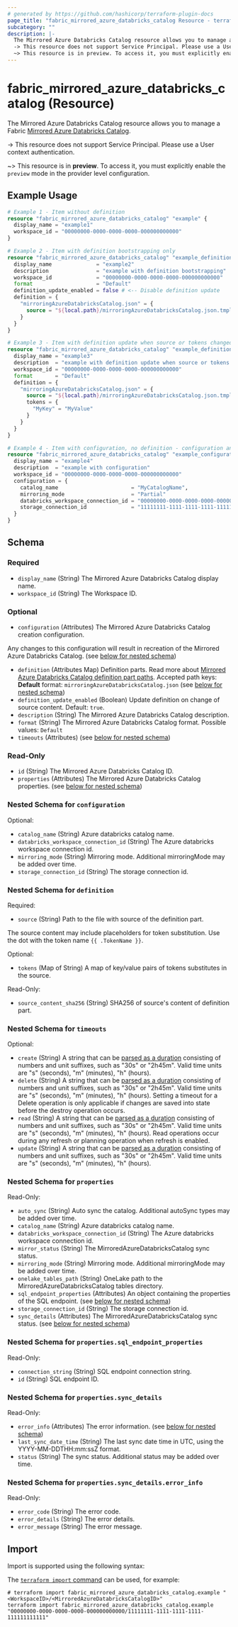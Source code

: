 ```yaml
---
# generated by https://github.com/hashicorp/terraform-plugin-docs
page_title: "fabric_mirrored_azure_databricks_catalog Resource - terraform-provider-fabric"
subcategory: ""
description: |-
  The Mirrored Azure Databricks Catalog resource allows you to manage a Fabric Mirrored Azure Databricks Catalog https://learn.microsoft.com/fabric/database/mirrored-database/azure-databricks.
  -> This resource does not support Service Principal. Please use a User context authentication.
  ~> This resource is in preview. To access it, you must explicitly enable the preview mode in the provider level configuration.
---
```


# fabric_mirrored_azure_databricks_catalog (Resource)

The Mirrored Azure Databricks Catalog resource allows you to manage a Fabric [Mirrored Azure Databricks Catalog](https://learn.microsoft.com/fabric/database/mirrored-database/azure-databricks).

-> This resource does not support Service Principal. Please use a User context authentication.

~> This resource is in **preview**. To access it, you must explicitly enable the `preview` mode in the provider level configuration.

## Example Usage

```terraform
# Example 1 - Item without definition
resource "fabric_mirrored_azure_databricks_catalog" "example" {
  display_name = "example1"
  workspace_id = "00000000-0000-0000-0000-000000000000"
}

# Example 2 - Item with definition bootstrapping only
resource "fabric_mirrored_azure_databricks_catalog" "example_definition_bootstrap" {
  display_name              = "example2"
  description               = "example with definition bootstrapping"
  workspace_id              = "00000000-0000-0000-0000-000000000000"
  format                    = "Default"
  definition_update_enabled = false # <-- Disable definition update
  definition = {
    "mirroringAzureDatabricksCatalog.json" = {
      source = "${local.path}/mirroringAzureDatabricksCatalog.json.tmpl"
    }
  }
}

# Example 3 - Item with definition update when source or tokens changed
resource "fabric_mirrored_azure_databricks_catalog" "example_definition_update" {
  display_name = "example3"
  description  = "example with definition update when source or tokens changed"
  workspace_id = "00000000-0000-0000-0000-000000000000"
  format       = "Default"
  definition = {
    "mirroringAzureDatabricksCatalog.json" = {
      source = "${local.path}/mirroringAzureDatabricksCatalog.json.tmpl"
      tokens = {
        "MyKey" = "MyValue"
      }
    }
  }
}

# Example 4 - Item with configuration, no definition - configuration and definition cannot be used together at the same time
resource "fabric_mirrored_azure_databricks_catalog" "example_configuration" {
  display_name = "example4"
  description  = "example with configuration"
  workspace_id = "00000000-0000-0000-0000-000000000000"
  configuration = {
    catalog_name                       = "MyCatalogName",
    mirroring_mode                     = "Partial"
    databricks_workspace_connection_id = "00000000-0000-0000-0000-000000000000"
    storage_connection_id              = "11111111-1111-1111-1111-111111111111"
  }
}
```

<!-- schema generated by tfplugindocs -->
## Schema

### Required

- `display_name` (String) The Mirrored Azure Databricks Catalog display name.
- `workspace_id` (String) The Workspace ID.

### Optional

- `configuration` (Attributes) The Mirrored Azure Databricks Catalog creation configuration.

Any changes to this configuration will result in recreation of the Mirrored Azure Databricks Catalog. (see [below for nested schema](#nestedatt--configuration))

- `definition` (Attributes Map) Definition parts. Read more about [Mirrored Azure Databricks Catalog definition part paths](https://learn.microsoft.com/rest/api/fabric/articles/item-management/definitions/mirrored-azuredatabricks-unitycatalog-definition). Accepted path keys: **Default** format: `mirroringAzureDatabricksCatalog.json` (see [below for nested schema](#nestedatt--definition))
- `definition_update_enabled` (Boolean) Update definition on change of source content. Default: `true`.
- `description` (String) The Mirrored Azure Databricks Catalog description.
- `format` (String) The Mirrored Azure Databricks Catalog format. Possible values: `Default`
- `timeouts` (Attributes) (see [below for nested schema](#nestedatt--timeouts))

### Read-Only

- `id` (String) The Mirrored Azure Databricks Catalog ID.
- `properties` (Attributes) The Mirrored Azure Databricks Catalog properties. (see [below for nested schema](#nestedatt--properties))

<a id="nestedatt--configuration"></a>

### Nested Schema for `configuration`

Optional:

- `catalog_name` (String) Azure databricks catalog name.
- `databricks_workspace_connection_id` (String) The Azure databricks workspace connection id.
- `mirroring_mode` (String) Mirroring mode. Additional mirroringMode may be added over time.
- `storage_connection_id` (String) The storage connection id.

<a id="nestedatt--definition"></a>

### Nested Schema for `definition`

Required:

- `source` (String) Path to the file with source of the definition part.

The source content may include placeholders for token substitution. Use the dot with the token name `{{ .TokenName }}`.

Optional:

- `tokens` (Map of String) A map of key/value pairs of tokens substitutes in the source.

Read-Only:

- `source_content_sha256` (String) SHA256 of source's content of definition part.

<a id="nestedatt--timeouts"></a>

### Nested Schema for `timeouts`

Optional:

- `create` (String) A string that can be [parsed as a duration](https://pkg.go.dev/time#ParseDuration) consisting of numbers and unit suffixes, such as "30s" or "2h45m". Valid time units are "s" (seconds), "m" (minutes), "h" (hours).
- `delete` (String) A string that can be [parsed as a duration](https://pkg.go.dev/time#ParseDuration) consisting of numbers and unit suffixes, such as "30s" or "2h45m". Valid time units are "s" (seconds), "m" (minutes), "h" (hours). Setting a timeout for a Delete operation is only applicable if changes are saved into state before the destroy operation occurs.
- `read` (String) A string that can be [parsed as a duration](https://pkg.go.dev/time#ParseDuration) consisting of numbers and unit suffixes, such as "30s" or "2h45m". Valid time units are "s" (seconds), "m" (minutes), "h" (hours). Read operations occur during any refresh or planning operation when refresh is enabled.
- `update` (String) A string that can be [parsed as a duration](https://pkg.go.dev/time#ParseDuration) consisting of numbers and unit suffixes, such as "30s" or "2h45m". Valid time units are "s" (seconds), "m" (minutes), "h" (hours).

<a id="nestedatt--properties"></a>

### Nested Schema for `properties`

Read-Only:

- `auto_sync` (String) Auto sync the catalog. Additional autoSync types may be added over time.
- `catalog_name` (String) Azure databricks catalog name.
- `databricks_workspace_connection_id` (String) The Azure databricks workspace connection id.
- `mirror_status` (String) The MirroredAzureDatabricksCatalog sync status.
- `mirroring_mode` (String) Mirroring mode. Additional mirroringMode may be added over time.
- `onelake_tables_path` (String) OneLake path to the MirroredAzureDatabricksCatalog tables directory.
- `sql_endpoint_properties` (Attributes) An object containing the properties of the SQL endpoint. (see [below for nested schema](#nestedatt--properties--sql_endpoint_properties))
- `storage_connection_id` (String) The storage connection id.
- `sync_details` (Attributes) The MirroredAzureDatabricksCatalog sync status. (see [below for nested schema](#nestedatt--properties--sync_details))

<a id="nestedatt--properties--sql_endpoint_properties"></a>

### Nested Schema for `properties.sql_endpoint_properties`

Read-Only:

- `connection_string` (String) SQL endpoint connection string.
- `id` (String) SQL endpoint ID.

<a id="nestedatt--properties--sync_details"></a>

### Nested Schema for `properties.sync_details`

Read-Only:

- `error_info` (Attributes) The error information. (see [below for nested schema](#nestedatt--properties--sync_details--error_info))
- `last_sync_date_time` (String) The last sync date time in UTC, using the YYYY-MM-DDTHH:mm:ssZ format.
- `status` (String) The sync status. Additional status may be added over time.

<a id="nestedatt--properties--sync_details--error_info"></a>

### Nested Schema for `properties.sync_details.error_info`

Read-Only:

- `error_code` (String) The error code.
- `error_details` (String) The error details.
- `error_message` (String) The error message.

## Import

Import is supported using the following syntax:

The [`terraform import` command](https://developer.hashicorp.com/terraform/cli/commands/import) can be used, for example:

```shell
# terraform import fabric_mirrored_azure_databricks_catalog.example "<WorkspaceID>/<MirroredAzureDatabricksCatalogID>"
terraform import fabric_mirrored_azure_databricks_catalog.example "00000000-0000-0000-0000-000000000000/11111111-1111-1111-1111-111111111111"
```
